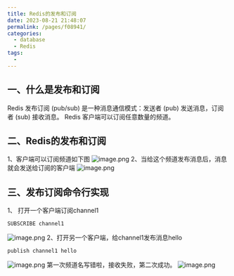 ```yaml
---
title: Redis的发布和订阅
date: 2023-08-21 21:48:07
permalink: /pages/f08941/
categories:
  - database
  - Redis
tags:
  - 
---
```

## 一、什么是发布和订阅
Redis 发布订阅 (pub/sub) 是一种消息通信模式：发送者 (pub) 发送消息，订阅者 (sub) 接收消息。
Redis 客户端可以订阅任意数量的频道。

## 二、Redis的发布和订阅
1、客户端可以订阅频道如下图
![image.png](https://cdn.nlark.com/yuque/0/2021/png/2659116/1640701053643-81bd7185-a994-462b-a02e-5d91fcca75e2.png#clientId=u18859d99-6bd6-4&from=paste&height=144&id=uf4c1aaae&originHeight=288&originWidth=693&originalType=binary&ratio=1&rotation=0&showTitle=false&size=800013&status=done&style=none&taskId=u149bfbe3-4755-4cca-a4b7-51515f8dc65&title=&width=346.5)
2、当给这个频道发布消息后，消息就会发送给订阅的客户端
![image.png](https://cdn.nlark.com/yuque/0/2021/png/2659116/1640701066896-776bb663-fc57-466c-adc1-cedc6408ce6d.png#clientId=u18859d99-6bd6-4&from=paste&height=203&id=u4279078f&originHeight=405&originWidth=629&originalType=binary&ratio=1&rotation=0&showTitle=false&size=1021133&status=done&style=none&taskId=ue7492028-6b8d-40ae-bf87-2363a9f2bcf&title=&width=314.5)
## 三、发布订阅命令行实现
1、 打开一个客户端订阅channel1
```shell
SUBSCRIBE channel1
```
![image.png](https://cdn.nlark.com/yuque/0/2021/png/2659116/1640701362167-67c55f7c-3d87-4201-bca4-194ed6c8a4f5.png#clientId=u64987731-19fc-4&from=paste&height=107&id=ucc8d0360&originHeight=213&originWidth=972&originalType=binary&ratio=1&rotation=0&showTitle=false&size=12152&status=done&style=none&taskId=uedaa16b3-acfe-4ef1-b37e-78694ab1c00&title=&width=486)
2、打开另一个客户端，给channel1发布消息hello
```shell
publish channel1 hello
```
![image.png](https://cdn.nlark.com/yuque/0/2021/png/2659116/1640701473643-c83e2f56-33df-490e-8ad8-935b2b903b20.png#clientId=u64987731-19fc-4&from=paste&height=137&id=u5b2924f7&originHeight=274&originWidth=1197&originalType=binary&ratio=1&rotation=0&showTitle=false&size=23269&status=done&style=none&taskId=u4cc1bfaa-9d5a-4778-adc9-2bc0cfe818d&title=&width=598.5)
第一次频道名写错啦，接收失败，第二次成功。
![image.png](https://cdn.nlark.com/yuque/0/2021/png/2659116/1640701539672-39b70ad3-2d33-427c-b6c8-ca371950a0e2.png#clientId=u64987731-19fc-4&from=paste&height=198&id=u8ae7fcb4&originHeight=395&originWidth=981&originalType=binary&ratio=1&rotation=0&showTitle=false&size=34027&status=done&style=none&taskId=u01c8ddb7-ecd6-4b7a-a2c5-f2ac7d68977&title=&width=490.5)

